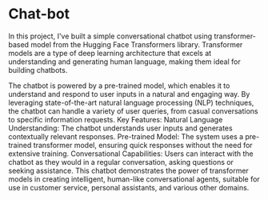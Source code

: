 # Chat-bot
In this project, I've built a simple conversational chatbot using transformer-based model from the Hugging Face Transformers library. Transformer models are a type of deep learning architecture that excels at understanding and generating human language, making them ideal for building chatbots.

The chatbot is powered by a pre-trained model, which enables it to understand and respond to user inputs in a natural and engaging way. By leveraging state-of-the-art natural language processing (NLP) techniques, the chatbot can handle a variety of user queries, from casual conversations to specific information requests.
Key Features:
Natural Language Understanding: The chatbot understands user inputs and generates contextually relevant responses.
Pre-trained Model: The system uses a pre-trained transformer model, ensuring quick responses without the need for extensive training.
Conversational Capabilities: Users can interact with the chatbot as they would in a regular conversation, asking questions or seeking assistance.
This chatbot demonstrates the power of transformer models in creating intelligent, human-like conversational agents, suitable for use in customer service, personal assistants, and various other domains.
